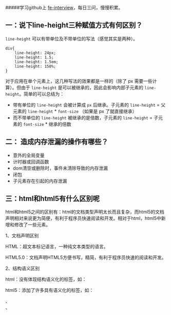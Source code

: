 #####学习github上 [fe-interview](https://github.com/haizlin/fe-interview)，每日三问，慢慢积累。

## 一：说下line-height三种赋值方式有何区别？           

`line-height` 可以有带单位及不带单位的写法（感觉其实是两种）。

```
div{
	line-height: 24px;
	line-height: 1.5;
	line-height: 1.5em;
	line-height: 150%;
}
```

对于应用在单个元素上，这几种写法的效果都是一样的（除了 px 需要一些计算）。但由于 `line-height` 是可以被继承的，因此会影响内部子元素的 `line-height`。简单的可以总结为：

- 带有单位的 `line-height` 会被计算成 `px` 后继承。子元素的 `line-height` = 父元素的 `line-height` * `font-size` （如果是 px 了就直接继承）
- 而不带单位的 `line-height` 被继承的是倍数，子元素的 `line-height` = 子元素的 `font-size` * 继承的倍数



## 二： 造成内存泄漏的操作有哪些？

- 意外的全局变量
- 计时器或回调函数
- dom清空或删除时，事件未清除导致的内存泄漏
- 闭包
- 子元素存在引起的内存泄漏

## 三：html和html5有什么区别呢

html和html5之间的区别有：html的文档类型声明太长而且复杂，而html5的文档声明相对来说更为简便，有利于程序员快速阅读和开发。相对于html，html5中新增和修改了一些元素。

1、文档声明区别

HTML：超文本标记语言，一种纯文本类型的语言。

HTML5.0：文档声明HTML5方便书写，精简，有利于程序员快速的阅读和开发。

2、结构语义区别

html：没有体现结构语义化的标签，如：<div id="nav"></div>

html5：添加了许多具有语义化的标签，如：<article>、<aside>、<audio>、<bdi>...

3、绘图区别

HTML：指可伸缩矢量图形，用于定义网络的基于矢量的图形。

HTML5：HTML5的canvas元素使用脚本（通常使用JavaScript）在网页上绘制图像，可以控制画布每一个像素。



## 四：说说你对this的理解            

基本上可以归为四类，

- 全局this 是window

- 函数this 是调用者
-  构造函数的this 是new 之后的新对象
-  call 和 apply bind的this第一个参数

## 五： Standards模式和Quirks模式有什么区别？

怪异模式和标准模式最早是为了对旧版本网页进行兼容而设计的，可以通过 `` 来进行区分。

两者最主要的区别就是在盒子模型上，元素的宽度。
 在标准模式下，元素的宽度只是指 width，如果添加了 `padding` 和 `border` 元素实际的宽度需要加上 `padding` 和 `border`s。
 在怪异模式下，元素的 width 是包含了 `padding` 和 `border`。

通过 CSS 的 `{box-sizing: border-box;}` 来对盒模型进行设置。

虽然标准模式可以算是标准，但实际使用过程中怪异模式反而更符合人的直觉（个人认为）,这样可以减少对 `padding` 和 `border` 的额外计算。

- 标准盒模型：元素内容宽度=width，元素实际宽度=margin2+border2+padding2+width
-  怪异盒模型：元素内容宽度=width-border2-padding2，元素实际宽度=margin2+border2+padding2+width=margin2+width



## 六：浏览器是怎样判断元素是否和某个CSS选择器匹配？

先产生一个元素集合，然后从后往前判断；

> 浏览器先产生一个元素集合，这个集合往往由最后一个部分的索引产生（如果没有索引就是所有元素的集合）。然后向上匹配，如果不符合上一个部分，就把元素从集合中删除，直到真个选择器都匹配完，还在集合中的元素就匹配这个选择器了。

## 举个例子

有选择器：
 `div.ready #wrapper > .bg-red`
 先把所有元素 `class` 中有 `bg-red` 的元素拿出来组成一个集合，然后上一层，对每一个集合中的元素，如果元素的 `parent id `不为 `#wrapper `则把元素从集合中删去。 再向上，从这个元素的父元素开始向上找，没有找到一个 `tagName` 为 `div` 且 `class` 中有 `ready` 的元素，就把原来的元素从集合中删去。
 至此这个选择器匹配结束，所有还在集合中的元素满足。大体就是这样，不过浏览器还会有一些奇怪的优化。
[图片地址](https://user-images.githubusercontent.com/29278068/57994240-c9535e80-7aee-11e9-8f26-9b660fb478b9.jpg)

## 注意：

1、为什么从后往前匹配因为效率和文档流的解析方向。效率不必说，找元素的父亲和之前的兄弟比遍历所哟儿子快而且方便。关于文档流的解析方向，是因为现在的` CSS`，一个元素只要确定了这个元素在文档流之前出现过的所有元素，就能确定他的匹配情况；应用在即使 `html` 没有载入完成，浏览器也能根据已经载入的这一部分信息完全确定出现过的元素的属性。

2、为什么是用集合主要也还是效率。基于` CSS Rule` 数量远远小于元素数量的假设和索引的运用，遍历每一条 `CSS Rule` 通过集合筛选，比遍历每一个元素再遍历每一条 `Rule` 匹配要快得多。



## 七：用一个div模拟textarea的实现

```html
<!DOCTYPE html>
<html>
<head>
    <title>用一个div模拟textarea的实现</title>
</head>
<style>
.edit{
    width: 300px;
    height: 200px;
    padding: 5px;
    border: solid 1px #ccc;
    resize: both;
    overflow:auto;
}
</style>
<body>
    <h3>用一个div模拟textarea的实现</h3>
      <div class="edit" contenteditable="true">
        这里是可以编辑的内容，配合容器的 overflow ，多行截断，自定义滚动条，简直好用的不要不要的。
    </div>
</body>
</html>
```



## 八：使用flex实现三栏布局，两边固定，中间自适应      

```html
<div class="container">
  <section class="left red"></section>
  <section class="middle blue"></section>
  <section class="right red"></section>
</div>
```

```css
.container {
  width: 100%;
  height: 100%;
  display: flex;
}

.left,
.right {
  flex: 0 0 auto;
  width: 50px;
  height: 100%;
}

.middle {
  flex: 1 1 auto;
  height: 100%;
}

.red {
  background-color: red;
}

.blue {
  background-color: blue;
}
```



## 九：请你解释一个为什么10.toFixed(10)会报错？

 之所以会报错，是因为在这里的 `.` 发生了歧义，它既可以理解为小数点，也可以理解为对方法的调用。
 因为这个点紧跟于一个数字之后，按照规范，解释器就把它判断为一个小数点。

所以我们可以这样修改下：

```
(10).toFixed(10)
 10..toFixed(10)
 10 .toFixed(10)
 10.0.toFixed(10)
```

当然出现这个报错是因为前面这个数是整数，如果本来就是小数就不会出现这个报错。